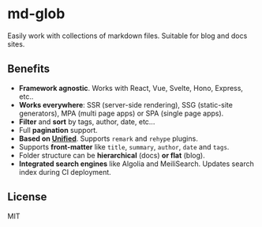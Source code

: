 # md-glob

Easily work with collections of markdown files. Suitable for blog and docs sites.

## Benefits

- **Framework agnostic**. Works with React, Vue, Svelte, Hono, Express, etc..
- **Works everywhere**: SSR (server-side rendering), SSG (static-site generators), MPA (multi page apps) or SPA (single page apps).
- **Filter** and **sort** by tags, author, date, etc...
- Full **pagination** support.
- **Based on [Unified](https://unifiedjs.com)**. Supports `remark` and `rehype` plugins.
- Supports **front-matter** like `title`, `summary`, `author`, `date` and `tags`.
- Folder structure can be **hierarchical** (docs) **or flat** (blog).
- **Integrated search engines** like Algolia and MeiliSearch. Updates search index during CI deployment.


## License

MIT
